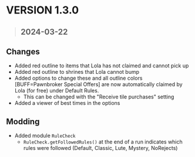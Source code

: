 # **VERSION 1.3.0**
>## **2024-03-22**

## Changes
- Added red outline to items that Lola has not claimed and cannot pick up
- Added red outline to shrines that Lola cannot bump
- Added options to change these and all outline colors
[BUFF=Pawnbroker Special Offers] are now automatically claimed by Lola (for free) under Default Rules.
  - This can be changed with the "Receive tile purchases" setting
- Added a viewer of best times in the options

## Modding
- Added module `RuleCheck`
  - `RuleCheck.getFollowedRules()` at the end of a run indicates which rules were followed (Default, Classic, Lute, Mystery, NoRejects)
